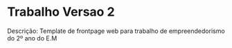 # Trabalho Versao 2

Descrição:
Template de frontpage web para trabalho de empreendedorismo do 2º ano do E.M
